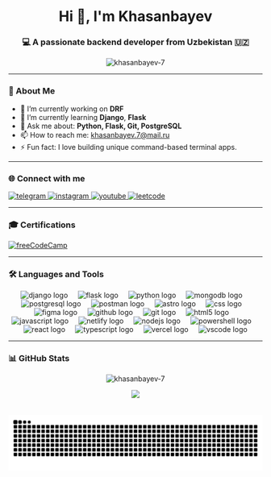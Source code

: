<h1 align="center">Hi 👋, I'm Khasanbayev</h1>
<h3 align="center">💻 A passionate backend developer from Uzbekistan 🇺🇿</h3>

<p align="center">
  <img src="https://komarev.com/ghpvc/?username=khasanbayev-7&label=Profile%20views&color=0e75b6&style=flat" alt="khasanbayev-7" />
</p>

---

### 🚀 About Me

- 🔭 I’m currently working on **DRF**
- 🌱 I’m currently learning **Django**, **Flask**
- 💬 Ask me about: **Python, Flask, Git, PostgreSQL**
- 📫 How to reach me: khasanbayev.7@mail.ru
- ⚡ Fun fact: I love building unique command-based terminal apps.

---

### 🌐 Connect with me

<p align="left">
  <a href="https://t.me/khasanbayev7" target="_blank">
    <img src="https://img.shields.io/badge/Telegram-2CA5E0?style=for-the-badge&logo=telegram&logoColor=white" alt="telegram" />
  </a>
  <a href="https://www.instagram.com/khasanbayev.7/" target="_blank">
    <img src="https://img.shields.io/badge/Instagram-E4405F?style=for-the-badge&logo=instagram&logoColor=white" alt="instagram" />
  </a>
  <a href="https://www.youtube.com/@khasanbayev7" target="_blank">
    <img src="https://img.shields.io/badge/YouTube-FF0000?style=for-the-badge&logo=youtube&logoColor=white" alt="youtube" />
  </a>
  <a href="https://leetcode.com/u/khasanbayev7/" target="_blank">
    <img src="https://img.shields.io/badge/LeetCode-FFA116?style=for-the-badge&logo=leetcode&logoColor=black" alt="leetcode" />
  </a>
</p>

---

### 🎓 Certifications

[![freeCodeCamp](https://img.shields.io/badge/freeCodeCamp-Certificate-brightgreen?logo=freecodecamp)](https://www.freecodecamp.org/certification/khasanbayev7/scientific-computing-with-python-v7)

---

### 🛠️ Languages and Tools

<div align="center">
  <img src="https://skillicons.dev/icons?i=django" height="40" alt="django logo"  />
  <img width="12" />
  <img src="https://skillicons.dev/icons?i=flask" height="40" alt="flask logo"  />
  <img width="12" />
  <img src="https://skillicons.dev/icons?i=py" height="40" alt="python logo"  />
  <img width="12" />
  <img src="https://skillicons.dev/icons?i=mongodb" height="40" alt="mongodb logo"  />
  <img width="12" />
  <img src="https://skillicons.dev/icons?i=postgres" height="40" alt="postgresql logo"  />
  <img width="12" />
  <img src="https://skillicons.dev/icons?i=postman" height="40" alt="postman logo"  />
  <img width="12" />
  <img src="https://skillicons.dev/icons?i=astro" height="40" alt="astro logo"  />
  <img width="12" />
  <img src="https://skillicons.dev/icons?i=css" height="40" alt="css logo"  />
  <img width="12" />
  <img src="https://skillicons.dev/icons?i=figma" height="40" alt="figma logo"  />
  <img width="12" />
  <img src="https://skillicons.dev/icons?i=github" height="40" alt="github logo"  />
  <img width="12" />
  <img src="https://skillicons.dev/icons?i=git" height="40" alt="git logo"  />
  <img width="12" />
  <img src="https://skillicons.dev/icons?i=html" height="40" alt="html5 logo"  />
  <img width="12" />
  <img src="https://skillicons.dev/icons?i=js" height="40" alt="javascript logo"  />
  <img width="12" />
  <img src="https://skillicons.dev/icons?i=netlify" height="40" alt="netlify logo"  />
  <img width="12" />
  <img src="https://skillicons.dev/icons?i=nodejs" height="40" alt="nodejs logo"  />
  <img width="12" />
  <img src="https://skillicons.dev/icons?i=powershell" height="40" alt="powershell logo"  />
  <img width="12" />
  <img src="https://skillicons.dev/icons?i=react" height="40" alt="react logo"  />
  <img width="12" />
  <img src="https://skillicons.dev/icons?i=ts" height="40" alt="typescript logo"  />
  <img width="12" />
  <img src="https://skillicons.dev/icons?i=vercel" height="40" alt="vercel logo"  />
  <img width="12" />
  <img src="https://skillicons.dev/icons?i=vscode" height="40" alt="vscode logo"  />
</div>

---

### 📊 GitHub Stats

<p align="center">
  <img src="https://github-readme-stats.vercel.app/api?username=khasanbayev-7&show_icons=true&theme=radical" alt="khasanbayev-7" />
</p>

<p align="center">
  <img src="https://github-readme-stats.vercel.app/api/top-langs/?username=khasanbayev-7&layout=compact&theme=dark" />
</p>


<br clear="both">

<img src="https://raw.githubusercontent.com/khasanbayev-7/khasanbayev-7/output/snake.svg" alt="Snake animation" />

###
